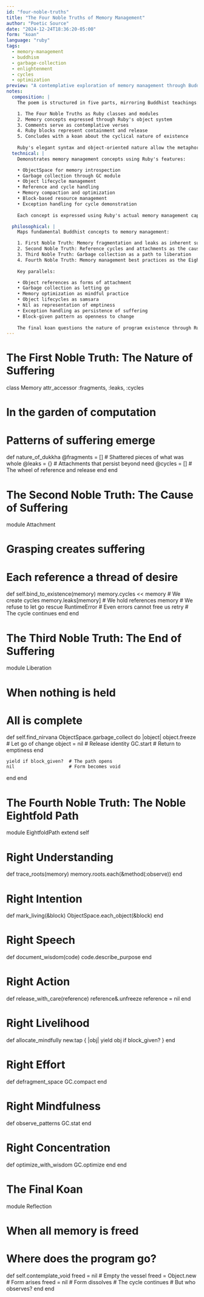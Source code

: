 ```yaml
---
id: "four-noble-truths"
title: "The Four Noble Truths of Memory Management"
author: "Poetic Source"
date: "2024-12-24T18:36:20-05:00"
form: "koan"
language: "ruby"
tags: 
  - memory-management
  - buddhism
  - garbage-collection
  - enlightenment
  - cycles
  - optimization
preview: "A contemplative exploration of memory management through Buddhist philosophy, where memory leaks become attachments, garbage collection becomes liberation, and proper memory handling becomes a path to computational enlightenment"
notes:
  composition: |
    The poem is structured in five parts, mirroring Buddhist teachings:

    1. The Four Noble Truths as Ruby classes and modules
    2. Memory concepts expressed through Ruby's object system
    3. Comments serve as contemplative verses
    4. Ruby blocks represent containment and release
    5. Concludes with a koan about the cyclical nature of existence
    
    Ruby's elegant syntax and object-oriented nature allow the metaphors to flow naturally, while its memory management features ground the technical concepts.
  technical: |
    Demonstrates memory management concepts using Ruby's features:

    • ObjectSpace for memory introspection
    • Garbage collection through GC module
    • Object lifecycle management
    • Reference and cycle handling
    • Memory compaction and optimization
    • Block-based resource management
    • Exception handling for cycle demonstration
    
    Each concept is expressed using Ruby's actual memory management capabilities while maintaining poetic metaphors.

  philosophical: |
    Maps fundamental Buddhist concepts to memory management:

    1. First Noble Truth: Memory fragmentation and leaks as inherent suffering
    2. Second Noble Truth: Reference cycles and attachments as the cause
    3. Third Noble Truth: Garbage collection as a path to liberation
    4. Fourth Noble Truth: Memory management best practices as the Eightfold Path
    
    Key parallels:

    • Object references as forms of attachment
    • Garbage collection as letting go
    • Memory optimization as mindful practice
    • Object lifecycles as samsara
    • Nil as representation of emptiness
    • Exception handling as persistence of suffering
    • Block-given pattern as openness to change
    
    The final koan questions the nature of program existence through Ruby's object model, suggesting that even in perfect memory management, the fundamental questions of existence persist.
---
```

# The First Noble Truth: The Nature of Suffering
class Memory
  attr_accessor :fragments, :leaks, :cycles
  
  # In the garden of computation
  # Patterns of suffering emerge
  def nature_of_dukkha
    @fragments = [] # Shattered pieces of what was whole
    @leaks     = {} # Attachments that persist beyond need
    @cycles    = [] # The wheel of reference and release
  end
end

# The Second Noble Truth: The Cause of Suffering
module Attachment
  # Grasping creates suffering
  # Each reference a thread of desire
  def self.bind_to_existence(memory)
    memory.cycles << memory  # We create cycles
    memory.leaks[memory]     # We hold references
    memory                   # We refuse to let go
  rescue RuntimeError
    # Even errors cannot free us
    retry                    # The cycle continues
  end
end

# The Third Noble Truth: The End of Suffering
module Liberation
  # When nothing is held
  # All is complete
  def self.find_nirvana
    ObjectSpace.garbage_collect do |object|
      object.freeze          # Let go of change
      object = nil          # Release identity
      GC.start             # Return to emptiness
    end
    
    yield if block_given?  # The path opens
    nil                    # Form becomes void
  end
end

# The Fourth Noble Truth: The Noble Eightfold Path
module EightfoldPath
  extend self
  
  # Right Understanding
  def trace_roots(memory)
    memory.roots.each(&method(:observe))
  end
  
  # Right Intention
  def mark_living(&block)
    ObjectSpace.each_object(&block)
  end
  
  # Right Speech
  def document_wisdom(code)
    code.describe_purpose
  end
  
  # Right Action
  def release_with_care(reference)
    reference&.unfreeze
    reference = nil
  end
  
  # Right Livelihood
  def allocate_mindfully
    new.tap { |obj| yield obj if block_given? }
  end
  
  # Right Effort
  def defragment_space
    GC.compact
  end
  
  # Right Mindfulness
  def observe_patterns
    GC.stat
  end
  
  # Right Concentration
  def optimize_with_wisdom
    GC.optimize
  end
end

# The Final Koan
module Reflection
  # When all memory is freed
  # Where does the program go?
  def self.contemplate_void
    freed = nil             # Empty the vessel
    freed = Object.new      # Form arises
    freed = nil             # Form dissolves
    # The cycle continues     # But who observes?
  end
end